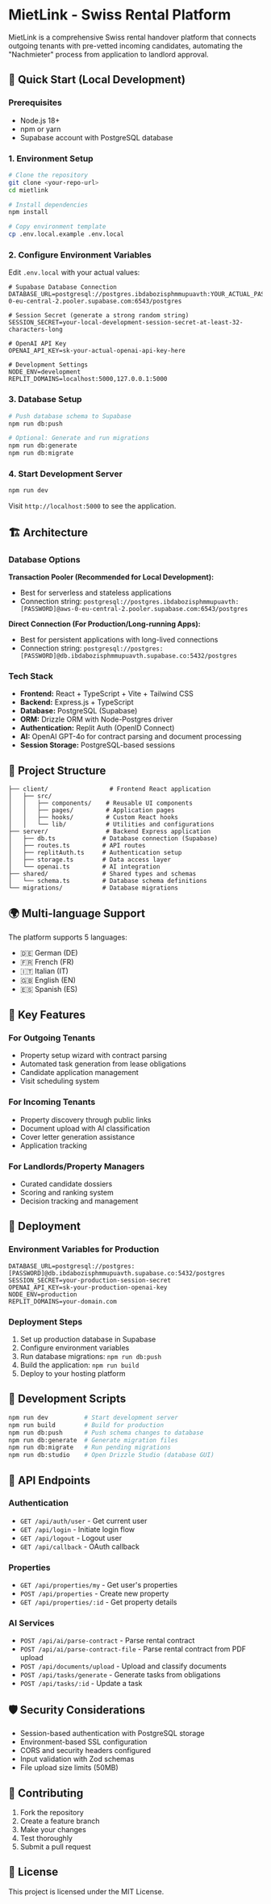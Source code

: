# MietLink - Swiss Rental Platform

MietLink is a comprehensive Swiss rental handover platform that connects outgoing tenants with pre-vetted incoming candidates, automating the "Nachmieter" process from application to landlord approval.

## 🚀 Quick Start (Local Development)

### Prerequisites

- Node.js 18+ 
- npm or yarn
- Supabase account with PostgreSQL database

### 1. Environment Setup

```bash
# Clone the repository
git clone <your-repo-url>
cd mietlink

# Install dependencies
npm install

# Copy environment template
cp .env.local.example .env.local
```

### 2. Configure Environment Variables

Edit `.env.local` with your actual values:

```env
# Supabase Database Connection
DATABASE_URL=postgresql://postgres.ibdabozisphmmupuavth:YOUR_ACTUAL_PASSWORD@aws-0-eu-central-2.pooler.supabase.com:6543/postgres

# Session Secret (generate a strong random string)
SESSION_SECRET=your-local-development-session-secret-at-least-32-characters-long

# OpenAI API Key
OPENAI_API_KEY=sk-your-actual-openai-api-key-here

# Development Settings
NODE_ENV=development
REPLIT_DOMAINS=localhost:5000,127.0.0.1:5000
```

### 3. Database Setup

```bash
# Push database schema to Supabase
npm run db:push

# Optional: Generate and run migrations
npm run db:generate
npm run db:migrate
```

### 4. Start Development Server

```bash
npm run dev
```

Visit `http://localhost:5000` to see the application.

## 🏗️ Architecture

### Database Options

**Transaction Pooler (Recommended for Local Development):**
- Best for serverless and stateless applications
- Connection string: `postgresql://postgres.ibdabozisphmmupuavth:[PASSWORD]@aws-0-eu-central-2.pooler.supabase.com:6543/postgres`

**Direct Connection (For Production/Long-running Apps):**
- Best for persistent applications with long-lived connections
- Connection string: `postgresql://postgres:[PASSWORD]@db.ibdabozisphmmupuavth.supabase.co:5432/postgres`

### Tech Stack

- **Frontend:** React + TypeScript + Vite + Tailwind CSS
- **Backend:** Express.js + TypeScript
- **Database:** PostgreSQL (Supabase)
- **ORM:** Drizzle ORM with Node-Postgres driver
- **Authentication:** Replit Auth (OpenID Connect)
- **AI:** OpenAI GPT-4o for contract parsing and document processing
- **Session Storage:** PostgreSQL-based sessions

## 📁 Project Structure

```
├── client/                 # Frontend React application
│   ├── src/
│   │   ├── components/    # Reusable UI components
│   │   ├── pages/         # Application pages
│   │   ├── hooks/         # Custom React hooks
│   │   └── lib/           # Utilities and configurations
├── server/                # Backend Express application
│   ├── db.ts             # Database connection (Supabase)
│   ├── routes.ts         # API routes
│   ├── replitAuth.ts     # Authentication setup
│   ├── storage.ts        # Data access layer
│   └── openai.ts         # AI integration
├── shared/               # Shared types and schemas
│   └── schema.ts         # Database schema definitions
└── migrations/           # Database migrations
```

## 🌍 Multi-language Support

The platform supports 5 languages:
- 🇩🇪 German (DE)
- 🇫🇷 French (FR) 
- 🇮🇹 Italian (IT)
- 🇬🇧 English (EN)
- 🇪🇸 Spanish (ES)

## 🔑 Key Features

### For Outgoing Tenants
- Property setup wizard with contract parsing
- Automated task generation from lease obligations
- Candidate application management
- Visit scheduling system

### For Incoming Tenants  
- Property discovery through public links
- Document upload with AI classification
- Cover letter generation assistance
- Application tracking

### For Landlords/Property Managers
- Curated candidate dossiers
- Scoring and ranking system
- Decision tracking and management

## 🚀 Deployment

### Environment Variables for Production

```env
DATABASE_URL=postgresql://postgres:[PASSWORD]@db.ibdabozisphmmupuavth.supabase.co:5432/postgres
SESSION_SECRET=your-production-session-secret
OPENAI_API_KEY=sk-your-production-openai-key
NODE_ENV=production
REPLIT_DOMAINS=your-domain.com
```

### Deployment Steps

1. Set up production database in Supabase
2. Configure environment variables
3. Run database migrations: `npm run db:push`
4. Build the application: `npm run build`
5. Deploy to your hosting platform

## 🔧 Development Scripts

```bash
npm run dev          # Start development server
npm run build        # Build for production
npm run db:push      # Push schema changes to database
npm run db:generate  # Generate migration files
npm run db:migrate   # Run pending migrations
npm run db:studio    # Open Drizzle Studio (database GUI)
```

## 📝 API Endpoints

### Authentication
- `GET /api/auth/user` - Get current user
- `GET /api/login` - Initiate login flow
- `GET /api/logout` - Logout user
- `GET /api/callback` - OAuth callback

### Properties
- `GET /api/properties/my` - Get user's properties
- `POST /api/properties` - Create new property
- `GET /api/properties/:id` - Get property details

### AI Services
- `POST /api/ai/parse-contract` - Parse rental contract
- `POST /api/ai/parse-contract-file` - Parse rental contract from PDF upload
- `POST /api/documents/upload` - Upload and classify documents
- `POST /api/tasks/generate` - Generate tasks from obligations
- `POST /api/tasks/:id` - Update a task

## 🛡️ Security Considerations

- Session-based authentication with PostgreSQL storage
- Environment-based SSL configuration
- CORS and security headers configured
- Input validation with Zod schemas
- File upload size limits (50MB)

## 🤝 Contributing

1. Fork the repository
2. Create a feature branch
3. Make your changes
4. Test thoroughly
5. Submit a pull request

## 📄 License

This project is licensed under the MIT License.